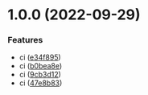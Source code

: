 # 1.0.0 (2022-09-29)

### Features

- ci ([e34f895](https://github.com/linkb15/yui/commit/e34f895e584cf2e5a2ff3c7e10f400331cd5d26a))
- ci ([b0bea8e](https://github.com/linkb15/yui/commit/b0bea8ef13765e0ab6b338a986c2a7db6836918c))
- ci ([9cb3d12](https://github.com/linkb15/yui/commit/9cb3d12cde917e2abbb85d46296d2eecea01f89d))
- ci ([47e8b83](https://github.com/linkb15/yui/commit/47e8b83e7a0ee123e9b366b0310286d8b0605a00))
